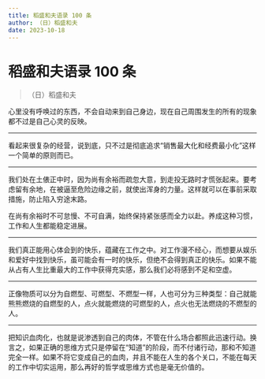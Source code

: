 ```yaml
---
title: 稻盛和夫语录 100 条
author: （日）稻盛和夫
date: 2023-10-18
---
```


# 稻盛和夫语录 100 条

> （日）稻盛和夫

心里没有呼唤过的东西，不会自动来到自己身边，现在自己周围发生的所有的现象都不过是自己心灵的反映。

---

看起来很复杂的经营，说到底，只不过是彻底追求“销售最大化和经费最小化”这样一个简单的原则而已。

---

我们处在土俵正中时，因为尚有余裕而疏忽大意，到走投无路时才慌张起来。要考虑留有余地，在被逼至危险边缘之前，就使出浑身的力量。这样就可以在事前采取措施，防止陷入穷途末路。

在尚有余裕时不可怠慢、不可自满，始终保持紧张感而全力以赴。养成这种习惯，工作和人生都能稳定进展。

---

我们真正能用心体会到的快乐，蕴藏在工作之中。对工作漫不经心，而想要从娱乐和爱好中找到快乐，虽可能会有一时的快乐，但绝不会得到真正的快乐。如果不能从占有人生比重最大的工作中获得充实感，那么我们必将感到不足和空虚。

---

正像物质可以分为自燃型、可燃型、不燃型一样，人也可分为三种类型：自己就能熊熊燃烧的自燃型的人，点火就能燃烧的可燃型的人，点火也无法燃烧的不燃型的人。

---

把知识血肉化，也就是说渗透到自己的肉体，不管在什么场合都照此迅速行动。换言之，如果正确的思维方式只是停留在“知道”的阶段，而不付诸行动，那和不知道完全一样。如果不将它变成自己的血肉，并且不能在人生的各个关口，不能在每天的工作中切实运用，那么再好的哲学或思维方式也是毫无价值的。
